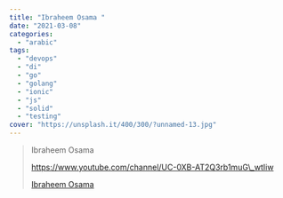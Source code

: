 ```yaml
---
title: "Ibraheem Osama "
date: "2021-03-08"
categories:
  - "arabic"
tags:
  - "devops"
  - "di"
  - "go"
  - "golang"
  - "ionic"
  - "js"
  - "solid"
  - "testing"
cover: "https://unsplash.it/400/300/?unnamed-13.jpg"
---
```


> Ibraheem Osama
>
> https://www.youtube.com/channel/UC-0XB-AT2Q3rb1muG\_wtIiw
>
> [Ibraheem Osama ](https://www.youtube.com/channel/UC-0XB-AT2Q3rb1muG_wtIiw)
